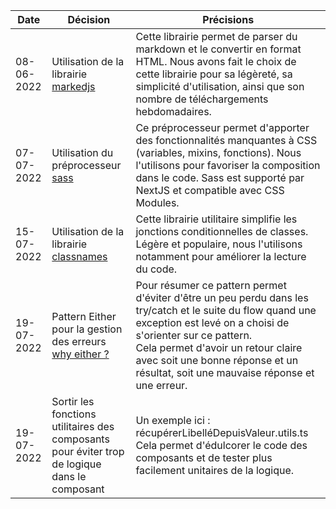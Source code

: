| Date       | Décision                                                                                                                                               | Précisions                                                                                                                                                                                                                                                                                                                                      |
|------------|--------------------------------------------------------------------------------------------------------------------------------------------------------|-------------------------------------------------------------------------------------------------------------------------------------------------------------------------------------------------------------------------------------------------------------------------------------------------------------------------------------------------|
| 08-06-2022 | Utilisation de la librairie [markedjs](https://github.com/markedjs/marked)                                                                             | Cette librairie permet de parser du markdown et le convertir en format HTML. Nous avons fait le choix de cette librairie pour sa légèreté, sa simplicité d'utilisation, ainsi que son nombre de téléchargements hebdomadaires.                                                                                                                  |
| 07-07-2022 | Utilisation du préprocesseur [sass](https://sass-lang.com)                                                                                             | Ce préprocesseur permet d'apporter des fonctionnalités manquantes à CSS (variables, mixins, fonctions). Nous l'utilisons pour favoriser la composition dans le code. Sass est supporté par NextJS et compatible avec CSS Modules.                                                                                                               | 
| 15-07-2022 | Utilisation de la librairie [classnames](https://www.npmjs.com/package/classnames)                                                                     | Cette librairie utilitaire simplifie les jonctions conditionnelles de classes. Légère et populaire, nous l'utilisons notamment pour améliorer la lecture du code.                                                                                                                                                                               | 
| 19-07-2022 | Pattern Either pour la gestion des erreurs [why either ?](https://www.thoughtworks.com/insights/blog/either-data-type-alternative-throwing-exceptions) | Pour résumer ce pattern permet d'éviter d'être un peu perdu dans les try/catch et le suite du flow quand une exception est levé on a choisi de s'orienter sur ce pattern. <br /> Cela permet d'avoir un retour claire avec soit une bonne réponse et un résultat, soit une mauvaise réponse et une erreur.| 
| 19-07-2022 | Sortir les fonctions utilitaires des composants pour éviter trop de logique dans le composant                                                          | Un exemple ici : récupérerLibelléDepuisValeur.utils.ts <br /> Cela permet d'édulcorer le code des composants et de tester plus facilement unitaires de la logique.                                                                                                                                                                              | 
